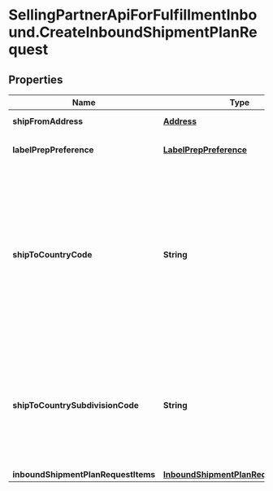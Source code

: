 # SellingPartnerApiForFulfillmentInbound.CreateInboundShipmentPlanRequest

## Properties
Name | Type | Description | Notes
------------ | ------------- | ------------- | -------------
**shipFromAddress** | [**Address**](Address.md) | The address from which the inbound shipment will be sent. | 
**labelPrepPreference** | [**LabelPrepPreference**](LabelPrepPreference.md) | The seller's preference for label preparation for an inbound shipment. | 
**shipToCountryCode** | **String** | The two-character country code for the country where the inbound shipment is to be sent.  Note: Not required. Specifying both ShipToCountryCode and ShipToCountrySubdivisionCode returns an error.   Values:   ShipToCountryCode values for North America:  * CA – Canada  * MX - Mexico  * US - United States  ShipToCountryCode values for MCI sellers in Europe:  * DE – Germany  * ES – Spain  * FR – France  * GB – United Kingdom  * IT – Italy  Default: The country code for the seller's home marketplace. | [optional] 
**shipToCountrySubdivisionCode** | **String** | The two-character country code, followed by a dash and then up to three characters that represent the subdivision of the country where the inbound shipment is to be sent. For example, \"IN-MH\". In full ISO 3166-2 format.  Note: Not required. Specifying both ShipToCountryCode and ShipToCountrySubdivisionCode returns an error. | [optional] 
**inboundShipmentPlanRequestItems** | [**InboundShipmentPlanRequestItemList**](InboundShipmentPlanRequestItemList.md) |  | 


